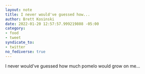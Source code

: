 ```yaml
---
layout: note
title: I never would've guessed how...
author: Brett Kosinski
date: 2022-01-20 12:57:57.999219808 -05:00
category:
- food
- tweet
syndicate_to:
- twitter
no_fediverse: true
---
```

I never would've guessed how much pomelo would grow on me...